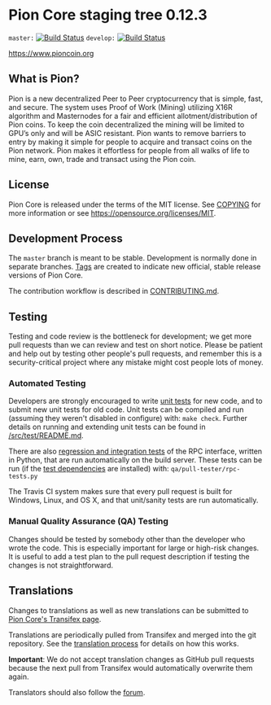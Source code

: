 Pion Core staging tree 0.12.3
===============================

`master:` [![Build Status](https://travis-ci.org.pioncoinpay/pion.svg?branch=master)](https://travis-ci.org.pioncoinpay/pion) `develop:` [![Build Status](https://travis-ci.org.pioncoinpay/pion.svg?branch=develop)](https://travis-ci.org.pioncoinpay/pion/branches)

https://www.pioncoin.org


What is Pion?
----------------

Pion is a new decentralized Peer to Peer cryptocurrency that is simple, fast, and secure. The system uses Proof of Work (Mining) utilizing X16R algorithm and Masternodes for a fair and efficient allotment/distribution of Pion coins. To keep the coin decentralized the mining will be limited to GPU’s only and will be ASIC resistant. Pion wants to remove barriers to entry by making it simple for people to acquire and transact coins on the Pion network. Pion makes it effortless for people from all walks of life to mine, earn, own, trade and transact using the Pion coin.


License
-------

Pion Core is released under the terms of the MIT license. See [COPYING](COPYING) for more
information or see https://opensource.org/licenses/MIT.

Development Process
-------------------

The `master` branch is meant to be stable. Development is normally done in separate branches.
[Tags](https://github.com/pioncoin/pion/tags) are created to indicate new official,
stable release versions of Pion Core.

The contribution workflow is described in [CONTRIBUTING.md](CONTRIBUTING.md).

Testing
-------

Testing and code review is the bottleneck for development; we get more pull
requests than we can review and test on short notice. Please be patient and help out by testing
other people's pull requests, and remember this is a security-critical project where any mistake might cost people
lots of money.

### Automated Testing

Developers are strongly encouraged to write [unit tests](src/test/README.md) for new code, and to
submit new unit tests for old code. Unit tests can be compiled and run
(assuming they weren't disabled in configure) with: `make check`. Further details on running
and extending unit tests can be found in [/src/test/README.md](/src/test/README.md).

There are also [regression and integration tests](/qa) of the RPC interface, written
in Python, that are run automatically on the build server.
These tests can be run (if the [test dependencies](/qa) are installed) with: `qa/pull-tester/rpc-tests.py`

The Travis CI system makes sure that every pull request is built for Windows, Linux, and OS X, and that unit/sanity tests are run automatically.

### Manual Quality Assurance (QA) Testing

Changes should be tested by somebody other than the developer who wrote the
code. This is especially important for large or high-risk changes. It is useful
to add a test plan to the pull request description if testing the changes is
not straightforward.

Translations
------------

Changes to translations as well as new translations can be submitted to
[Pion Core's Transifex page](https://www.transifex.com/projects/p/pion/).

Translations are periodically pulled from Transifex and merged into the git repository. See the
[translation process](doc/translation_process.md) for details on how this works.

**Important**: We do not accept translation changes as GitHub pull requests because the next
pull from Transifex would automatically overwrite them again.

Translators should also follow the [forum](https://www.pioncoin.org/forum/topic/pion-worldwide-collaboration.88/).

